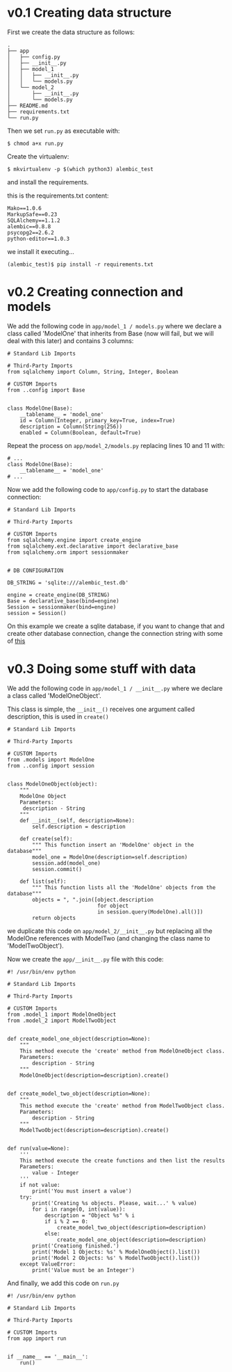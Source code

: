 v0.1 Creating data structure
============================

First we create the data structure as follows:

~~~
.
├── app
│   ├── config.py
│   ├── __init__.py
│   ├── model_1
│   │   ├── __init__.py
│   │   └── models.py
│   └── model_2
│       ├── __init__.py
│       └── models.py
├── README.md
├── requirements.txt
└── run.py
~~~

Then we set `run.py` as executable with:

~~~
$ chmod a+x run.py
~~~

Create the virtualenv:

~~~
$ mkvirtualenv -p $(which python3) alembic_test
~~~

and install the requirements.

this is the requirements.txt content:

~~~
Mako==1.0.6
MarkupSafe==0.23
SQLAlchemy==1.1.2
alembic==0.8.8
psycopg2==2.6.2
python-editor==1.0.3
~~~

we install it executing...

~~~
(alembic_test)$ pip install -r requirements.txt
~~~

v0.2 Creating connection and models
===================================

We add the following code in `app/model_1 / models.py` where we declare a class called 'ModelOne' that inherits from Base (now will fail, but we will deal with this later) and contains 3 columns:

~~~
# Standard Lib Imports

# Third-Party Imports
from sqlalchemy import Column, String, Integer, Boolean

# CUSTOM Imports
from ..config import Base


class ModelOne(Base):
    __tablename__ = 'model_one'
    id = Column(Integer, primary_key=True, index=True)
    description = Column(String(256))
    enabled = Column(Boolean, default=True)
~~~

Repeat the process on `app/model_2/models.py` replacing lines 10 and 11 with:

~~~
# ...
class ModelOne(Base):
    __tablename__ = 'model_one'
# ...
~~~


Now we add the following code to `app/config.py` to start the database connection:

~~~
# Standard Lib Imports

# Third-Party Imports

# CUSTOM Imports
from sqlalchemy.engine import create_engine
from sqlalchemy.ext.declarative import declarative_base
from sqlalchemy.orm import sessionmaker


# DB CONFIGURATION

DB_STRING = 'sqlite:///alembic_test.db'

engine = create_engine(DB_STRING)
Base = declarative_base(bind=engine)
Session = sessionmaker(bind=engine)
session = Session()

~~~

On this example we create a sqlite database, if you want to change that and create other database connection, change the connection string with some of [this](http://docs.sqlalchemy.org/en/latest/core/engines.html)


v0.3 Doing some stuff with data
===============================

We add the following code in `app/model_1 / __init__.py` where we declare a class called 'ModelOneObject'.

This class is simple, the `__init__()` receives one argument called description, this is used in `create()` 

~~~
# Standard Lib Imports

# Third-Party Imports

# CUSTOM Imports
from .models import ModelOne
from ..config import session


class ModelOneObject(object):
    """
    ModelOne Object
    Parameters:
     description - String
    """
    def __init__(self, description=None):
        self.description = description
    
    def create(self):
        """ This function insert an 'ModelOne' object in the database"""
        model_one = ModelOne(description=self.description)
        session.add(model_one)
        session.commit()
    
    def list(self):
        """ This function lists all the 'ModelOne' objects from the database"""
        objects = ", ".join([object.description
                             for object
                             in session.query(ModelOne).all()])
        return objects
~~~

we duplicate this code on `app/model_2/__init__.py` but replacing all the ModelOne references with ModelTwo (and changing the class name to 'ModelTwoObject').

Now we create the `app/__init__.py` file with this code:

~~~
#! /usr/bin/env python

# Standard Lib Imports

# Third-Party Imports

# CUSTOM Imports
from .model_1 import ModelOneObject
from .model_2 import ModelTwoObject


def create_model_one_object(description=None):
    """
    This method execute the 'create' method from ModelOneObject class.
    Parameters:
        description - String
    """
    ModelOneObject(description=description).create()


def create_model_two_object(description=None):
    """
    This method execute the 'create' method from ModelTwoObject class.
    Parameters:
        description - String
    """
    ModelTwoObject(description=description).create()


def run(value=None):
    '''
    This method execute the create functions and then list the results
    Parameters:
        value - Integer
    '''
    if not value:
        print('You must insert a value')
    try:
        print('Creating %s objects. Please, wait...' % value)
        for i in range(0, int(value)):
            description = "Object %s" % i
            if i % 2 == 0:
                create_model_two_object(description=description)
            else:
                create_model_one_object(description=description)
        print('Creationg finished.')
        print('Model 1 Objects: %s' % ModelOneObject().list())
        print('Model 2 Objects: %s' % ModelTwoObject().list())
    except ValueError:
        print('Value must be an Integer')
~~~

And finally, we add this code on `run.py`
 
~~~
#! /usr/bin/env python

# Standard Lib Imports

# Third-Party Imports

# CUSTOM Imports
from app import run


if __name__ == '__main__':
    run()

~~~


